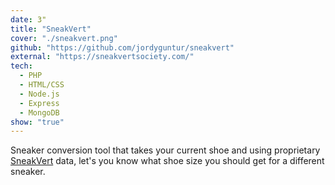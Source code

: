 ```yaml
---
date: 3"
title: "SneakVert"
cover: "./sneakvert.png"
github: "https://github.com/jordyguntur/sneakvert"
external: "https://sneakvertsociety.com/"
tech:
  - PHP
  - HTML/CSS
  - Node.js
  - Express
  - MongoDB
show: "true"
---
```


Sneaker conversion tool that takes your current shoe and using proprietary [SneakVert](https://sneakvertsociety.com) data, let's you know what shoe size you should get for a different sneaker.
